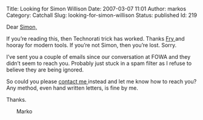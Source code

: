 Title: Looking for Simon Willison
Date: 2007-03-07 11:01
Author: markos
Category: Catchall
Slug: looking-for-simon-willison
Status: published
Id: 219

<div>
 <p>
  Dear
  <a href="http://simonwillison.net/">
   Simon,
  </a>
 </p>
 <p>
  If you’re reading this, then Technorati trick has worked. Thanks
  <a href="http://www.friedcellcollective.net/outbreak/">
   Fry
  </a>
  and hooray for modern tools. If you’re not Simon, then you’re lost. Sorry.
 </p>
 <p>
  I’ve sent you a couple of emails since our conversation at FOWA and they didn’t seem to reach you. Probably just stuck in a spam filter as I refuse to believe they are being ignored.
 </p>
 <p>
  So could you please
  <a href="http://markos.gaivo.net/">
   contact me
  </a>
  instead and let me know how to reach you? Any method, even hand written letters, is fine by me.
 </p>
 <p>
  Thanks.
 </p>
 <p style="text-indent:20pt;">
  Marko
 </p>
</div>
